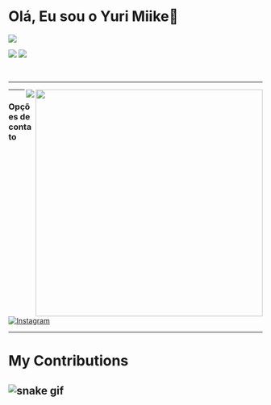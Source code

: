 <h1> Olá, Eu sou o Yuri Miike👋 </h1>



<img align="center" padding="50px"
src="https://user-images.githubusercontent.com/70382532/138322189-2db8df52-9dcb-40a0-88a8-c365466bd33d.gif"/>

<p align="left"> 
<img src="https://img.shields.io/badge/HTML5-E34F26?style=for-the-badge&logo=html5&logoColor=white">
<img src="https://img.shields.io/badge/CSS3-1572B6?style=for-the-badge&logo=css3&logoColor=white">


</p>
<br><hr>
<img align="right" padding="10px" src="https://github-readme-stats.vercel.app/api?username=tomsmater&show_icons=true&theme=tokyonight" width="450"/>
<img align="right" src="https://komarev.com/ghpvc/?username=tomsmater" />


---

### Opções de contato

[![Instagram](https://img.shields.io/badge/Instagram-E4405F?style=for-the-badge&logo=instagram&logoColor=white)](https://instagram.com/yurimiike)


  


---
 <h1> My Contributions </h1> 


  
![snake gif](https://github.com/yurimiike/yurimiike/blob/output/github-contribution-grid-snake.svg)
---

